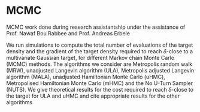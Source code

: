 # MCMC
MCMC work done during research assistantship under the assistance of Prof. Nawaf Bou Rabbee and Prof. Andreas Erbele



We run simulations to compute the total number of evaluations of the target density and the gradient of the target density required to reach $\delta$-close to a multivariate Gaussian target, for different Markov chain Monte Carlo (MCMC) methods. The algorithms we consider are Metropolis random walk (MRW), unadjusted Langevin algorithm (ULA), Metropolis adjusted Langevin algorithm (MALA), unadjusted Hamiltonian Monte Carlo (uHMC), Metropolised Hamiltonian Monte Carlo (mHMC) and the No U-Turn Sampler (NUTS). 
We give theoretical results for the cost required to reach $\delta$-close to the target for ULA and uHMC and cite appropriate results for the other algorithms
